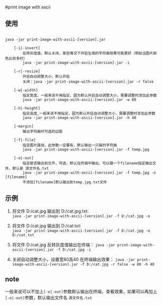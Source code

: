 #print image with ascii

## 使用

```

java -jar print-image-with-ascii-[version].jar

    [-i|-invert]
        反转灰度值，默认关闭，某些情况下开启生成的字符画效果可能更好（例如当图片颜色比较多时）
        java -jar print-image-with-ascii-[version].jar -i

    [-r|-resize]
        开启自动调整大小，默认开启
        关闭：java -jar print-image-with-ascii-[version].jar -r false

    [-w|-width]
        指定宽度，一般来说不用指定，因为默认开启自动调整大小，需要调整时添加此参数
        java -jar print-image-with-ascii-[version].jar -w 80

    [-h|-height]
        指定高度,一般来说不用指定，因为默认开启自动调整大小，需要调整时添加此参数
        java -jar print-image-with-ascii-[version].jar -h 40

    [-margin]
        输出字符画时可选的边距

    [-f|-file]
        指定图片路径，此参数一定要有，默认输出一只猫的字符画
        java -jar print-image-with-ascii-[version].jar -f temp.jpg

    [-o|-out]
        指定是否输出到文件，可选，默认在终端中输出，可以跟一个filename指定输出文件，默认是 源文件名.txt
        java -jar print-image-with-ascii-[version].jar -f temp.jpg -o [filename]
        不添加[filename]默认输出到temp.jpg.txt文件

```
## 示例
1. 将文件 D:/cat.jpg 输出到 D:/cat.jpg.txt:  
`java -jar print-image-with-ascii-[version].jar -f D:/cat.jpg -o`

2. 将文件 D:/cat.jpg 输出到 D:/cat.txt:  
`java -jar print-image-with-ascii-[version].jar -f D:/cat.jpg -o D:/cat.txt`

3. 将文件 D:/cat.jpg 反转灰度值输出在终端：
`java -jar print-image-with-ascii-[version].jar -f D:/cat.jpg -i`

4. 关闭自动调整大小，设置宽80高40 在终端输出效果：
`java -jar print-image-with-ascii-[version].jar -f D:/cat.jpg -r false -w 80 -h 40`

## note
一般来说可以不加上`[-o|-out]`参数默认输出在终端，查看效果，如果可以再加上`[-o|-out]`参数，默认输出文件名 `源文件名.txt`

